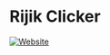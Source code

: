 # Rijik Clicker

[![Website](https://img.shields.io/website?url=https%3A%2F%2Frijik-clicker.vercel.app%2F)](https://rijik-clicker.vercel.app/)
